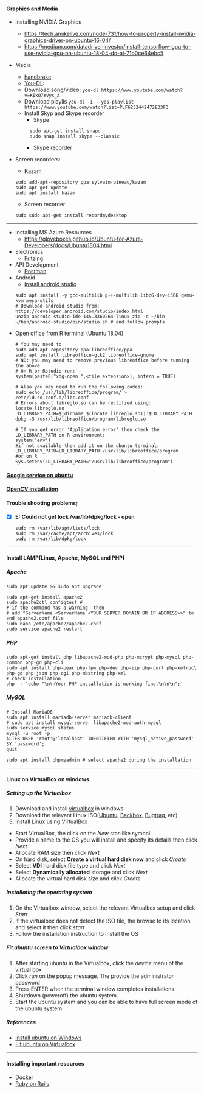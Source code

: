 #### Graphics and Media

* Installing NVIDIA Graphics
  * https://tech.amikelive.com/node-731/how-to-properly-install-nvidia-graphics-driver-on-ubuntu-16-04/
  * https://medium.com/datadriveninvestor/install-tensorflow-gpu-to-use-nvidia-gpu-on-ubuntu-18-04-do-ai-71b0ce64ebc5

* Media
  * [handbrake](https://handbrake.fr/)
  * [You-DL](https://rg3.github.io/youtube-dl/):
  * Download song/video: ```you-dl https://www.youtube.com/watch?v=KIkQ7YVys_A```
  * Download playlis ```you-dl -i --yes-playlist https://www.youtube.com/watch?list=PLF6232442472E33F3```
  * Install Skyp and Skype recorder
    * Skype
     ``` 
       sudo apt-get install snapd
       sudo snap install skype --classic
     ```
    * [Skype recorder](http://atdot.ch/scr/download/)
    
* Screen recorders:
  * Kazam
   ```
   sudo add-apt-repository ppa:sylvain-pineau/kazam
   sudo apt-get update
   sudo apt install kazam
   ```
  * Screen recorder
   ```
   sudo sudo apt-get install recordmydesktop 
   ```

---

* Installing MS Azure Resources
  * https://gloveboxes.github.io/Ubuntu-for-Azure-Developers/docs/Ubuntu1804.html
* Electronics
  * [Fritzing](http://fritzing.org/)
* API Development
  * [Postman](https://www.getpostman.com/)
* Android
  * [Install android studio](https://developer.android.com/studio/)
   ``` 
   sudo apt install -y gcc-multilib g++-multilib libc6-dev-i386 qemu-kvm mesa-utils
   # Download android studio from: https://developer.android.com/studio/index.html
   unzip android-studio-ide-145.3360264-linux.zip -d ~/bin
   ~/bin/android-studio/bin/studio.sh # and follow prompts
   ```
* Open office from R terminal (Ubuntu 18.04)
   ```
   # You may need to 
   sudo add-apt-repository ppa:libreoffice/ppa
   sudo apt install libreoffice-gtk2 libreoffice-gnome
   # NB: you may need to remove previous libreoffice before running the above
   # On R or Rstudio run:
   system(paste0("xdg-open ",<file.extension>), intern = TRUE)

   # Also you may need to run the following codes:
   sudo echo /usr/lib/libreoffice/program/ > /etc/ld.so.conf.d/libc.conf
   # Errors about libreglo.so can be rectified using:
   locate libreglo.so 
   LD_LIBRARY_PATH=$(dirname $(locate libreglo.so)):$LD_LIBRARY_PATH 
   dpkg -S /usr/lib/libreoffice/program/libreglo.so

   # If you get error 'Application error' then check the LD_LIBRARY_PATH on R environment:
   system('env')
   #if not available then add it on the ubuntu terminal:
   LD_LIBRARY_PATH=LD_LIBRARY_PATH:/usr/lib/libreoffice/program
   #or on R
   Sys.setenv(LD_LIBRARY_PATH="/usr/lib/libreoffice/program")
   ```
#### [Google service on ubuntu](https://linuxconfig.org/google-drive-on-ubuntu-18-04-bionic-beaver-linux)
#### [OpenCV installation](https://www.pyimagesearch.com/2018/05/28/ubuntu-18-04-how-to-install-opencv/)


#### Trouble shooting problems;
- [x] __E: Could not get lock /var/lib/dpkg/lock - open__
  ```
  sudo rm /var/lib/apt/lists/lock
  sudo rm /var/cache/apt/archives/lock
  sudo rm /var/lib/dpkg/lock
  ```

---

#### Install LAMP(Linux, Apache, MySQL and PHP)
##### Apache
```
sudo apt update && sudo apt upgrade

sudo apt-get install apache2
sudo apache2ctl configtest # 
# if the command has a warning  then 
# add "ServerName <ServerName <YOUR SERVER DOMAIN OR IP ADDRESS>>" to end apache2.conf file
sudo nano /etc/apache2/apache2.conf
sudo service apache2 restart
```
##### PHP
```
sudo apt-get install php libapache2-mod-php php-mcrypt php-mysql php-common php-gd php-cli 
sudo apt install php-pear php-fpm php-dev php-zip php-curl php-xmlrpc\
php-gd php-json php-cgi php-mbstring php-xml 
# check installation
php -r 'echo "\n\nYour PHP installation is working fine.\n\n\n";' 
```
##### MySQL
```
# Install MariaDB
sudo apt install mariadb-server mariadb-client
# sudo apt install mysql-server libapache2-mod-auth-mysql 
sudo service mysql status 
mysql -u root -p
ALTER USER 'root'@'localhost' IDENTIFIED WITH 'mysql_native_password' BY 'password';
quit

sudo apt install phpmyadmin # select apache2 during the installation

```

---

#### Linux on VirtualBox on windows
##### Setting up the Virtualbox
1. Download and install [virtualbox](https://www.virtualbox.org/) in windows
2. Download  the relevant Linux ISO([Ubuntu](https://www.ubuntu.com/), 
[Backbox](https://backbox.org/), [Bugtraq](http://bugtraq-team.com/), etc)
3. Install Linux using VirtualBox
  - Start VirtualBox, the click on the _New_ star-like symbol. 
  - Provide a name to the OS you will install and specify its details then click _Next_
  - Allocate RAM size then click _Next_
  - On hard disk, select __Create a virtual hard disk now__ and click _Create_
  - Select __VDI__ hard disk file type and click _Next_
  - Select __Dynamically allocated__ storage and click _Next_
  - Allocate the virtual hard disk size and click _Create_
  
##### Installating the operating system
1. On the Virtualbox window, select the relevant Virtualbox setup and click _Start_
2. If the virtualbox does not detect the ISO file, the browse to its location and select it then click _start_
3. Follow the installation instruction to install the OS

##### Fit ubuntu screen to Virtualbox window
1. After starting ubuntu in the Virtualbox, click the _device_ menu of the virtual box
2. Click _run_ on the popup message. The provide the administrator password
3. Press ENTER when the terminal window completes installations
4. Shutdown (poweroff) the ubuntu system. 
5. Start the ubuntu system and you can be able to have full screen mode of the ubuntu system.

##### References
* [Install ubuntu on Windows](https://itsfoss.com/install-linux-in-virtualbox/)
* [Fit ubuntu on Virtualbox](https://www.youtube.com/watch?v=RxmGFsaOyks)
---
#### Installing important resources
* [Docker](https://www.digitalocean.com/community/tutorials/how-to-install-and-use-docker-on-ubuntu-18-04)
* [Ruby on Rails](https://www.howtoforge.com/tutorial/ubuntu-ruby-on-rails/)
